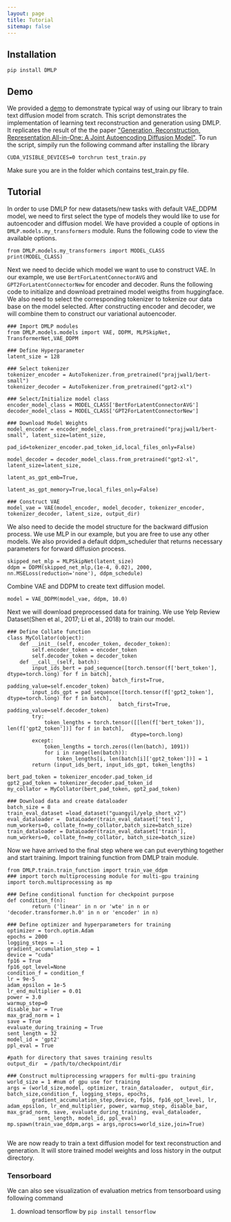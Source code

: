 ```yaml
---
layout: page
title: Tutorial
sitemap: false
---
```


## Installation
```
pip install DMLP
```

## Demo
We provided a [demo](https://github.com/YunhaoLi012/DMLP/blob/torchamp/tests/test_train.py) to demonstrate typical way of using our library to train text diffusion model from scratch. This script demonstrates the implementation of learning text reconstruction and generation using DMLP. It replicates the result of the the paper ["Generation, Reconstruction, Representation All-in-One: A Joint Autoencoding Diffusion Model"](https://openreview.net/forum?id=bgIZDxd2bM). To run the script, simpily run the following command after installing the library
```
CUDA_VISIBLE_DEVICES=0 torchrun test_train.py
```
Make sure you are in the folder which contains test_train.py file. 

## Tutorial
In order to use DMLP for new datasets/new tasks with default VAE_DDPM model, we need to first select the type of models they would like to use for autoencoder and diffusion model. We have provided a couple of options in ```DMLP.models.my_transformers``` module. Runs the following code to view the available options.

```
from DMLP.models.my_transformers import MODEL_CLASS
print(MODEL_CLASS)
```

Next we need to decide which model we want to use to construct VAE. In our example, we use ```BertForLatentConnectorAVG``` and ```GPT2ForLatentConnectorNew``` for encoder and decoder. Runs the following code to initialize and download pretrained model weigths from huggingface. We also need to select the corresponding tokenizer to tokenize our data base on the model selected. After constructing encoder and decoder, we will combine them to construct our variational autoencoder.

```
### Import DMLP modules
from DMLP.models.models import VAE, DDPM, MLPSkipNet, TransformerNet,VAE_DDPM

### Define Hyperparameter
latent_size = 128

### Select tokenizer
tokenizer_encoder = AutoTokenizer.from_pretrained("prajjwal1/bert-small")
tokenizer_decoder = AutoTokenizer.from_pretrained("gpt2-xl")

### Select/Initialize model class
encoder_model_class = MODEL_CLASS['BertForLatentConnectorAVG']
decoder_model_class = MODEL_CLASS['GPT2ForLatentConnectorNew']

### Download Model Weights
model_encoder = encoder_model_class.from_pretrained("prajjwal1/bert-small", latent_size=latent_size,
                                                        pad_id=tokenizer_encoder.pad_token_id,local_files_only=False)

model_decoder = decoder_model_class.from_pretrained("gpt2-xl", latent_size=latent_size,
                                                            latent_as_gpt_emb=True,
                                                            latent_as_gpt_memory=True,local_files_only=False)

### Construct VAE
model_vae = VAE(model_encoder, model_decoder, tokenizer_encoder, tokenizer_decoder, latent_size, output_dir)
```
We also need to decide the model structure for the backward diffusion process. We use MLP in our example, but you are free to use any other models. We also provided a default ddpm_scheduler that returns necessary parameters for forward diffusion process.

```
skipped_net_mlp = MLPSkipNet(latent_size)
ddpm = DDPM(skipped_net_mlp,(1e-4, 0.02), 2000, nn.MSELoss(reduction='none'), ddpm_schedule)
```

Combine VAE and DDPM to create text diffusion model.
```
model = VAE_DDPM(model_vae, ddpm, 10.0)
```

Next we will download preprocessed data for training. We use Yelp Review Dataset(Shen et al., 2017; Li et al., 2018) to train our model. 
```
### Define Collate function
class MyCollator(object):
    def __init__(self, encoder_token, decoder_token):
        self.encoder_token = encoder_token
        self.decoder_token = decoder_token
    def __call__(self, batch):
        input_ids_bert = pad_sequence([torch.tensor(f['bert_token'], dtype=torch.long) for f in batch],
                                  batch_first=True, padding_value=self.encoder_token)
        input_ids_gpt = pad_sequence([torch.tensor(f['gpt2_token'], dtype=torch.long) for f in batch],
                                    batch_first=True, padding_value=self.decoder_token)
        try:
            token_lengths = torch.tensor([[len(f['bert_token']), len(f['gpt2_token'])] for f in batch],
                                        dtype=torch.long)
        except:
            token_lengths = torch.zeros((len(batch), 1091))
            for i in range(len(batch)):
                token_lengths[i, len(batch[i]['gpt2_token'])] = 1
        return (input_ids_bert, input_ids_gpt, token_lengths)

bert_pad_token = tokenizer_encoder.pad_token_id
gpt2_pad_token = tokenizer_decoder.pad_token_id
my_collator = MyCollator(bert_pad_token, gpt2_pad_token)

### Download data and create dataloader
batch_size = 8
train_eval_dataset =load_dataset("guangyil/yelp_short_v2")
eval_dataloader =  DataLoader(train_eval_dataset['test'], num_workers=0, collate_fn=my_collator,batch_size=batch_size)
train_dataloader = DataLoader(train_eval_dataset['train'], num_workers=0, collate_fn=my_collator, batch_size=batch_size)
```

Now we have arrived to the final step where we can put everything together and start training. Import training function from DMLP train module.
```
from DMLP.train.train_function import train_vae_ddpm
### import torch multiprocessing module for multi-gpu training
import torch.multiprocessing as mp

### Define conditional function for checkpoint purpose
def condition_f(n):
        return ('linear' in n or 'wte' in n or 'decoder.transformer.h.0' in n or 'encoder' in n)

### Define optimizer and hyperparameters for training
optimizer = torch.optim.Adam
epochs = 2000
logging_steps = -1
gradient_accumulation_step = 1
device = "cuda"
fp16 = True
fp16_opt_level=None
condition_f = condition_f
lr = 9e-5
adam_epsilon = 1e-5
lr_end_multiplier = 0.01
power = 3.0
warmup_step=0
disable_bar = True
max_grad_norm = 1
save = True
evaluate_during_training = True
sent_length = 32
model_id = 'gpt2'
ppl_eval = True

#path for directory that saves training results
output_dir  = /path/to/checkpoint/dir

### Construct multiprocessing wrappers for multi-gpu training
world_size = 1 #num of gpu use for training
args = (world_size,model, optimizer, train_dataloader,  output_dir, batch_size,condition_f, logging_steps, epochs, 
        gradient_accumulation_step,device, fp16, fp16_opt_level, lr, adam_epsilon, lr_end_multiplier, power, warmup_step, disable_bar, max_grad_norm, save, evaluate_during_training, eval_dataloader, 
          sent_length, model_id, ppl_eval)
mp.spawn(train_vae_ddpm,args = args,nprocs=world_size,join=True)
        
```

We are now ready to train a text diffusion model for text reconstruction and generation. It will store trained model weights and loss history in the output directory.


### Tensorboard
We can also see visualization of evaluation metrics from tensorboard using following command
1. download tensorflow by `pip install tensorflow`